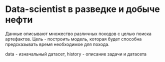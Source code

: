 # Data-scientist в разведке и добыче нефти
Данные описывают множество различных походов с целью поиска артефактов. Цель - построить модель, которая будет способна предсказывать время необходимое для похода. 


data - изначальный датасет,
history - описание задачи и датасета
